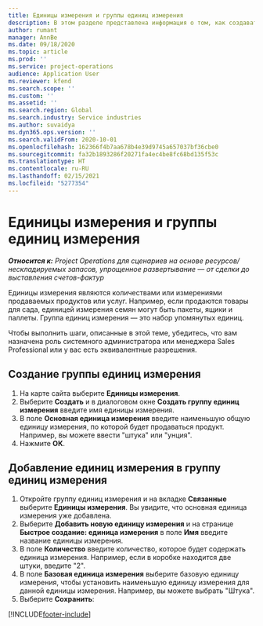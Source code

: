 ```yaml
---
title: Единицы измерения и группы единиц измерения
description: В этом разделе представлена информация о том, как создавать единицы и группы единиц в Dynamics 365 Project Operations.
author: rumant
manager: AnnBe
ms.date: 09/18/2020
ms.topic: article
ms.prod: ''
ms.service: project-operations
audience: Application User
ms.reviewer: kfend
ms.search.scope: ''
ms.custom: ''
ms.assetid: ''
ms.search.region: Global
ms.search.industry: Service industries
ms.author: suvaidya
ms.dyn365.ops.version: ''
ms.search.validFrom: 2020-10-01
ms.openlocfilehash: 162366f4b7aa678b4e39d9745a657037bf36cbe0
ms.sourcegitcommit: fa32b1893286f20271fa4ec4be8fc68bd135f53c
ms.translationtype: HT
ms.contentlocale: ru-RU
ms.lasthandoff: 02/15/2021
ms.locfileid: "5277354"
---
```

# <a name="units-and-unit-groups"></a>Единицы измерения и группы единиц измерения

_**Относится к:** Project Operations для сценариев на основе ресурсов/нескладируемых запасов, упрощенное развертывание — от сделки до выставления счетов-фактур_

Единицы измерения являются количествами или измерениями продаваемых продуктов или услуг. Например, если продаются товары для сада, единицей измерения семян могут быть пакеты, ящики и паллеты. Группа единиц измерения — это набор упомянутых единиц.

Чтобы выполнить шаги, описанные в этой теме, убедитесь, что вам назначена роль системного администратора или менеджера Sales Professional или у вас есть эквивалентные разрешения.

## <a name="create-a-unit-group"></a>Создание группы единиц измерения

1. На карте сайта выберите **Единицы измерения**.
2. Выберите **Создать** и в диалоговом окне **Создать группу единиц измерения** введите имя единицы измерения.
3. В поле **Основная единица измерения** введите наименьшую общую единицу измерения, по которой будет продаваться продукт. Например, вы можете ввести "штука" или "унция".
4. Нажмите **ОК**.

## <a name="add-units-to-a-unit-group"></a>Добавление единиц измерения в группу единиц измерения

1. Откройте группу единиц измерения и на вкладке **Связанные** выберите **Единицы измерения**. Вы увидите, что основная единица измерения уже добавлена.
2. Выберите **Добавить новую единицу измерения** и на странице **Быстрое создание: единица измерения** в поле **Имя** введите название единицы измерения.
3. В поле **Количество** введите количество, которое будет содержать единица измерения. Например, если в коробке находится две штуки, введите "2". 
4. В поле **Базовая единица измерения** выберите базовую единицу измерения, чтобы установить наименьшую единицу измерения для данной единицы измерения. Например, вы можете выбрать "Штука".
5. Выберите **Сохранить**:


[!INCLUDE[footer-include](../includes/footer-banner.md)]